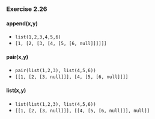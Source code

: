 ### Exercise 2.26

#### append(x,y)
- `list(1,2,3,4,5,6)`  
- `[1, [2, [3, [4, [5, [6, null]]]]]]`  

#### pair(x,y)
- `pair(list(1,2,3), list(4,5,6))`  
- `[[1, [2, [3, null]]], [4, [5, [6, null]]]]`  

#### list(x,y)
- `list(list(1,2,3), list(4,5,6))`  
- `[[1, [2, [3, null]]], [[4, [5, [6, null]]], null]]`  

